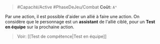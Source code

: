 
> #Capacité/Active #PhaseDeJeu/Combat 
> **Coût:** `A°`

Par une action, il est possible d'aider un allié à faire une action. On considère que le personnage est un **assistant** de l'allié ciblé, pour un **Test en équipe** sur la prochaine action.

> Voir: [[Test de compétence|Test en équipe]]